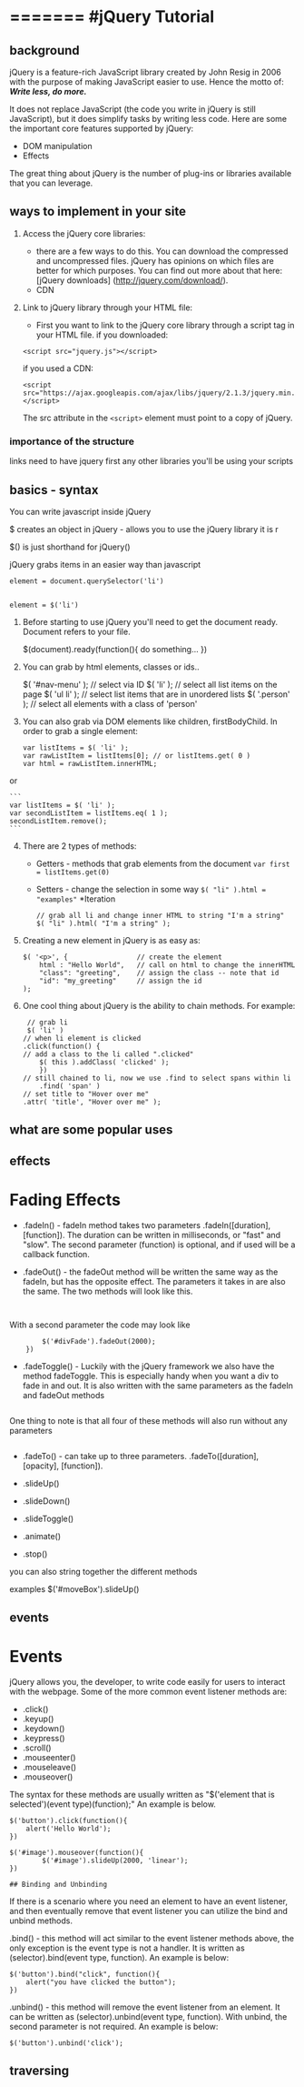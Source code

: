 =======
#jQuery Tutorial
===

## background
jQuery is a feature-rich JavaScript library created by John Resig in 2006 with the purpose of making JavaScript easier to use.
Hence the motto of: **_Write less, do more._**

It does not replace JavaScript (the code you write in jQuery is still JavaScript), but it does simplify tasks by
writing less code.
Here are some the important core features supported by jQuery:

 * DOM manipulation
 * Effects

The great thing about jQuery is the number of plug-ins or libraries available that you can leverage.  

## ways to implement in your site
1. Access the jQuery core libraries:
   * there are a few ways to do this. You can download the compressed and uncompressed files. jQuery has opinions on which files are better for which purposes.
   You can find out more about that here: [jQuery downloads] (http://jquery.com/download/).
   * CDN
1. Link to jQuery library through your HTML file:
   * First you want to link to the jQuery core library through a script tag in your HTML file.
   if you downloaded:
   
	```    
	<script src="jquery.js"></script>
    
    ```
   if you used a CDN:
   
	``` 
   <script src="https://ajax.googleapis.com/ajax/libs/jquery/2.1.3/jquery.min.js"></script>
    
    ```

   The src attribute in the `<script>` element must point to a copy of jQuery.

 ### importance of the structure
  
 links need to have jquery first
 any other libraries you'll be using
 your scripts 
 
## basics - syntax

You can write javascript inside jQuery
	
$ creates an object in jQuery - allows you to use the jQuery library 
it is r

$() is just shorthand for jQuery()

jQuery grabs items in an easier way than javascript

	element = document.querySelector('li')
	
	
	element = $('li')
	
	
1. Before starting to use jQuery you'll need to get the document ready.
Document refers to your file.

	$(document).ready(function(){
			do something...
	})

2. You can grab by html elements, classes or ids..

	$( '#nav-menu' ); // select via ID
	$( 'li' );      // select all list items on the page
	$( 'ul li' );   // select list items that are in unordered lists
	$( '.person' ); // select all elements with a class of 'person'	
3. You can also grab via DOM elements like children, firstBodyChild.
 In order to grab a single element:
 	
 	```
 	var listItems = $( 'li' );
	var rawListItem = listItems[0]; // or listItems.get( 0 )
	var html = rawListItem.innerHTML;
	```
	
  or
  
	```
	var listItems = $( 'li' );
	var secondListItem = listItems.eq( 1 );
	secondListItem.remove();	
	```
4. There are 2 types of methods:
   * Getters - methods that grab elements from the document `var first = listItems.get(0)`
   * Setters - change the selection in some way `$( "li" ).html = "examples"`
		*Iteration
		
		```
		// grab all li and change inner HTML to string "I'm a string"
		$( "li" ).html( "I'm a string" );
		
		```
		


4. Creating a new element in jQuery is as easy as:
	
	```
	$( '<p>', {					// create the element
		html : "Hello World",	// call on html to change the innerHTML
		"class": "greeting",	// assign the class -- note that id 
		"id": "my_greeting"		// assign the id 
	); 
	```

5. One cool thing about jQuery is the ability to chain methods. For example:

	```
	 // grab li
	 $( 'li' )									
    // when li element is clicked
    .click(function() {							
    // add a class to the li called ".clicked"
    	$( this ).addClass( 'clicked' );		
  		})
  	// still chained to li, now we use .find to select spans within li
  		.find( 'span' )							
	// set title to "Hover over me"
    .attr( 'title', "Hover over me" );
 	```







## what are some popular uses

## effects

# Fading Effects

* .fadeIn() - fadeIn method takes two parameters .fadeIn([duration], [function]). The duration can be written in milliseconds, or "fast" and "slow". The second parameter (function) is optional, and if used will be a callback function.  

* .fadeOut() - the fadeOut method will be written the same way as the fadeIn, but has the opposite effect. The parameters it takes in are also the same. The two methods will look like this.

``` $('#divFade').fadeIn(2000)
```

``` $('#divFade').fadeOut(2000)
```

With a second parameter the code may look like
``` $('#divFade').fadeIn(2000, function(){
        $('#divFade').fadeOut(2000);    
    })
```

* .fadeToggle() - Luckily with the jQuery framework we also have the method fadeToggle. This is especially handy when you want a div to fade in and out. It is also written with the same parameters as the fadeIn and fadeOut methods 
```$('#divFade').fadeToggle(2000);
```

One thing to note is that all four of these methods will also run without any parameters
```$('#divFade').fadeToggle();
```

* .fadeTo() - can take up to three parameters. .fadeTo([duration], [opacity], [function]).


* .slideUp()
* .slideDown()
* .slideToggle()
* .animate()
* .stop()

you can also string together the different methods

examples 
$('#moveBox').slideUp()



## events

# Events

jQuery allows you, the developer, to write code easily for users to interact with the webpage. Some of the more common event listener methods are:

  * .click()
  * .keyup()
  * .keydown()
  * .keypress()
  * .scroll()
  * .mouseenter()
  * .mouseleave()
  * .mouseover()

The syntax for these methods are usually written as "$('element that is selected')(event type)(function);" An example is below.

```
$('button').click(function(){
    alert('Hello World');
})
```

```
$('#image').mouseover(function(){
        $('#image').slideUp(2000, 'linear');
})
```

	## Binding and Unbinding

If there is a scenario where you need an element to have an event listener, and then eventually remove that event listener you can utilize the bind and unbind methods.

.bind() - this method will act similar to the event listener methods above, the only exception is the event type is not a handler. It is written as (selector).bind(event type, function). An example is below:

```
$('button').bind("click", function(){
    alert("you have clicked the button");
})
```

.unbind() - this method will remove the event listener from an element. It can be written as (selector).unbind(event type, function). With unbind, the second parameter is not required. An example is below:

```
$('button').unbind('click');
```

## traversing

